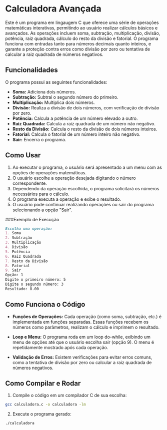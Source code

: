 # Calculadora Avançada
Este é um programa em lingaugem C que oferece uma série de operações matemáticas interativas, permitindo ao usuário realizar cálculos básicos e avançados. As operações incluem soma, subtração, multiplicação, divisão, potência, raiz quadrada, cálculo do resto da divisão e fatorial. O programa funciona com entradas tanto para números decimais quanto inteiros, e garante a proteção contra erros como divisão por zero ou tentativa de calcular a raiz quadrada de números negativos.

## Funcionalidades
O programa possui as seguintes funcionalidades:

- **Soma:** Adiciona dois números.
- **Subtração:** Subtrai o segundo número do primeiro.
- **Multiplicação:** Multiplica dois números.
- **Divisão:** Realiza a divisão de dois números, com verificação de divisão por zero.
- **Potência:** Calcula a potência de um número elevado a outro.
- **Raiz Quadrada:** Calcula a raiz quadrada de um número não negativo.
- **Resto da Divisão:** Calcula o resto da divisão de dois números inteiros.
- **Fatorial:** Calcula o fatorial de um número inteiro não negativo.
- **Sair:** Encerra o programa.

## Como Usar
1. Ao executar o programa, o usuário será apresentado a um menu com as opções de operações matemáticas.
2. O usuário escolhe a operação desejada digitando o número correspondente.
3. Dependendo da operação escolhida, o programa solicitará os números necessários para o cálculo.
4. O programa executa a operação e exibe o resultado.
5. O usuário pode continuar realizando operações ou sair do programa selecionando a opção "Sair".
 
###Exemplo de Execução
```markdown
Escolha uma operação:
1. Soma
2. Subtração
3. Multiplicação
4. Divisão
5. Potência
6. Raiz Quadrada
7. Resto da Divisão
8. Fatorial
9. Sair
Opção: 1
Digite o primeiro número: 5
Digite o segundo número: 3
Resultado: 8.00
```

## Como Funciona o Código
- **Funções de Operações:** Cada operação (como soma, subtração, etc.) é implementada em funções separadas. Essas funções recebem os números como parâmetros, realizam o cálculo e imprimem o resultado.

- **Loop e Menu:** O programa roda em um loop do-while, exibindo um menu de opções até que o usuário escolha sair (opção 9). O menu é repetidamente mostrado após cada operação.

- **Validação de Erros:** Existem verificações para evitar erros comuns, como a tentativa de divisão por zero ou calcular a raiz quadrada de números negativos.

## Como Compilar e Rodar
1. Compile o código em um compilador C de sua escolha:
```bash
gcc calculadora.c -o calculadora -lm
```
2. Execute o programa gerado:
```back
./calculadora
```
